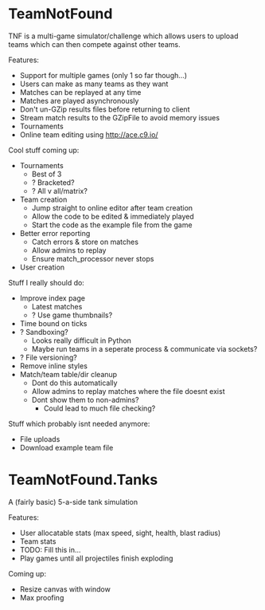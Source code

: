 TeamNotFound
============

TNF is a multi-game simulator/challenge which allows users to upload teams which
can then compete against other teams.

Features:
  * Support for multiple games (only 1 so far though...)
  * Users can make as many teams as they want
  * Matches can be replayed at any time
  * Matches are played asynchronously
  * Don't un-GZip results files before returning to client
  * Stream match results to the GZipFile to avoid memory issues
  * Tournaments
  * Online team editing using http://ace.c9.io/

Cool stuff coming up:
  * Tournaments
    * Best of 3
    * ? Bracketed?
    * ? All v all/matrix?
  * Team creation
    * Jump straight to online editor after team creation
    * Allow the code to be edited & immediately played
    * Start the code as the example file from the game
  * Better error reporting
    * Catch errors & store on matches
    * Allow admins to replay
    * Ensure match_processor never stops
  * User creation

Stuff I really should do:
  * Improve index page
    * Latest matches
    * ? Use game thumbnails?
  * Time bound on ticks
  * ? Sandboxing?
    * Looks really difficult in Python
    * Maybe run teams in a seperate process & communicate via sockets?
  * ? File versioning?
  * Remove inline styles
  * Match/team table/dir cleanup
    * Dont do this automatically
    * Allow admins to replay matches where the file doesnt exist
    * Dont show them to non-admins?
      * Could lead to much file checking?

Stuff which probably isnt needed anymore:
  * File uploads
  * Download example team file


TeamNotFound.Tanks
==================

A (fairly basic) 5-a-side tank simulation

Features:
  * User allocatable stats (max speed, sight, health, blast radius)
  * Team stats
  * TODO: Fill this in...
  * Play games until all projectiles finish exploding

Coming up:
  * Resize canvas with window
  * Max proofing

